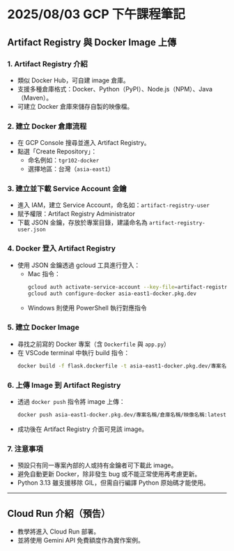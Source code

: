# 2025/08/03 GCP 下午課程筆記

## Artifact Registry 與 Docker Image 上傳

### 1. Artifact Registry 介紹
- 類似 Docker Hub，可自建 image 倉庫。
- 支援多種倉庫格式：Docker、Python（PyPI）、Node.js（NPM）、Java（Maven）。
- 可建立 Docker 倉庫來儲存自製的映像檔。

### 2. 建立 Docker 倉庫流程
- 在 GCP Console 搜尋並進入 Artifact Registry。
- 點選「Create Repository」：
  - 命名例如：`tgr102-docker`
  - 選擇地區：台灣（`asia-east1`）

### 3. 建立並下載 Service Account 金鑰
- 進入 IAM，建立 Service Account，命名如：`artifact-registry-user`
- 賦予權限：Artifact Registry Administrator
- 下載 JSON 金鑰，存放於專案目錄，建議命名為 `artifact-registry-user.json`

### 4. Docker 登入 Artifact Registry
- 使用 JSON 金鑰透過 gcloud 工具進行登入：
  - Mac 指令：
    ```bash
    gcloud auth activate-service-account --key-file=artifact-registry-user.json
    gcloud auth configure-docker asia-east1-docker.pkg.dev
    ```
  - Windows 則使用 PowerShell 執行對應指令

### 5. 建立 Docker Image
- 尋找之前寫的 Docker 專案（含 `Dockerfile` 與 `app.py`）
- 在 VSCode terminal 中執行 build 指令：
  ```bash
  docker build -f flask.dockerfile -t asia-east1-docker.pkg.dev/專案名稱/倉庫名稱/映像名稱:latest .
  ```

### 6. 上傳 Image 到 Artifact Registry
- 透過 `docker push` 指令將 image 上傳：
  ```bash
  docker push asia-east1-docker.pkg.dev/專案名稱/倉庫名稱/映像名稱:latest
  ```
- 成功後在 Artifact Registry 介面可見該 image。

### 7. 注意事項
- 預設只有同一專案內部的人或持有金鑰者可下載此 image。
- 避免自動更新 Docker，除非發生 bug 或不能正常使用再考慮更新。
- Python 3.13 雖支援移除 GIL，但需自行編譯 Python 原始碼才能使用。

---

## Cloud Run 介紹（預告）
- 教學將進入 Cloud Run 部署。
- 並將使用 Gemini API 免費額度作為實作案例。
